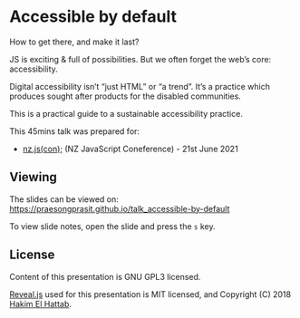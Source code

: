 # Accessible by default

How to get there, and make it last?

JS is exciting & full of possibilities. But we often forget the web’s core: accessibility. 

Digital accessibility isn’t “just HTML” or “a trend”. It’s a practice which produces sought after products for the disabled communities. 

This is a practical guide to a sustainable accessibility practice.

This 45mins talk was prepared for:
- [nz.js(con);](https://conference.javascript.org.nz/) (NZ JavaScript Coneference) - 21st June 2021

## Viewing

The slides can be viewed on: https://praesongprasit.github.io/talk_accessible-by-default

To view slide notes, open the slide and press the `s` key.

## License

Content of this presentation is GNU GPL3 licensed.

[Reveal.js](https://github.com/hakimel/reveal.js) used for this presentation is MIT licensed, and Copyright (C) 2018 [Hakim El Hattab](ttp://hakim.se).

